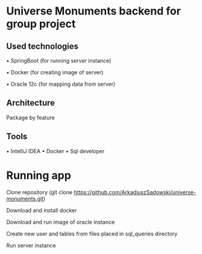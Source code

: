 # Universe Monuments backend for group project
## Used technologies
• SpringBoot (for running server instance)

• Docker (for creating image of server)

• Oracle 12c (for mapping data from server)

## Architecture
Package by feature

## Tools
• IntelliJ IDEA
• Docker
• Sql developer


# Running app
Clone repository (git clone https://github.com/ArkadiuszSadowski/universe-monuments.git)

Download and install docker

Download and run image of oracle instance

Create new user and tables from files placed in sql_queries directory

Run server instance
